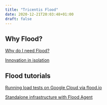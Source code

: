 ```yaml
---
title: "Tricentis Flood"
date: 2020-12-21T20:03:48+01:00
draft: false
---
```


## Why Flood?

[Why do I need Flood?](/blog/20200506-aaf14/)

[Innovation in isolation](/blog/20200505-innovation-in-isolation/)

## Flood tutorials

[Running load tests on Google Cloud via flood.io](/blog/20200528-load-testing-on-google-cloud-platform/)

[Standalone infrastructure with Flood Agent](/blog/20200407-introducing-flood-agent/)